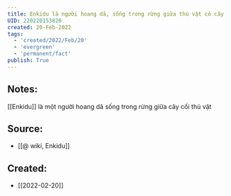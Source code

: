 ```yaml
---
title: Enkidu là người hoang dã, sống trong rừng giữa thú vật cỏ cây
UID: 220220153826
created: 20-Feb-2022
tags:
  - 'created/2022/Feb/20'
  - 'evergreen'
  - 'permanent/fact'
publish: True
---
```

## Notes:
[[Enkidu]] là một người hoang dã sống trong rừng giữa cây cối thú vật

## Source:
- [[@ wiki, Enkidu]]



## Created:
- [[2022-02-20]]
